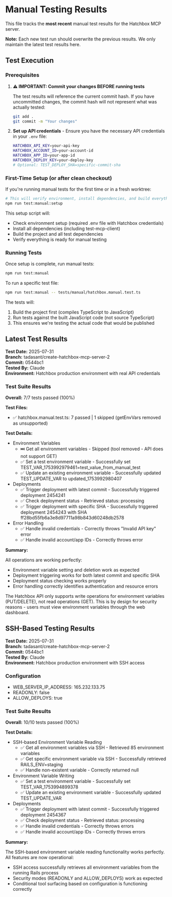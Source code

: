 # Manual Testing Results

This file tracks the **most recent** manual test results for the Hatchbox MCP server.

**Note:** Each new test run should overwrite the previous results. We only maintain the latest test results here.

## Test Execution

### Prerequisites

1. **⚠️ IMPORTANT: Commit your changes BEFORE running tests**

   The test results will reference the current commit hash. If you have uncommitted changes, the commit hash will not represent what was actually tested:

   ```bash
   git add .
   git commit -m "Your changes"
   ```

2. **Set up API credentials** - Ensure you have the necessary API credentials in your `.env` file:
   ```bash
   HATCHBOX_API_KEY=your-api-key
   HATCHBOX_ACCOUNT_ID=your-account-id
   HATCHBOX_APP_ID=your-app-id
   HATCHBOX_DEPLOY_KEY=your-deploy-key
   # Optional: TEST_DEPLOY_SHA=specific-commit-sha
   ```

### First-Time Setup (or after clean checkout)

If you're running manual tests for the first time or in a fresh worktree:

```bash
# This will verify environment, install dependencies, and build everything
npm run test:manual:setup
```

This setup script will:

- Check environment setup (required .env file with Hatchbox credentials)
- Install all dependencies (including test-mcp-client)
- Build the project and all test dependencies
- Verify everything is ready for manual testing

### Running Tests

Once setup is complete, run manual tests:

```bash
npm run test:manual
```

To run a specific test file:

```bash
npm run test:manual -- tests/manual/hatchbox.manual.test.ts
```

The tests will:

1. Build the project first (compiles TypeScript to JavaScript)
2. Run tests against the built JavaScript code (not source TypeScript)
3. This ensures we're testing the actual code that would be published

## Latest Test Results

**Test Date:** 2025-07-31  
**Branch:** tadasant/create-hatchbox-mcp-server-2  
**Commit:** 0544bc1  
**Tested By:** Claude  
**Environment:** Hatchbox production environment with real API credentials

### Test Suite Results

**Overall:** 7/7 tests passed (100%)

**Test Files:**

- ✅ hatchbox.manual.test.ts: 7 passed | 1 skipped (getEnvVars removed as unsupported)

**Test Details:**

- Environment Variables
  - ⏭️ Get all environment variables - Skipped (tool removed - API does not support GET)
  - ✅ Set a test environment variable - Successfully set TEST_VAR_1753992979461=test_value_from_manual_test
  - ✅ Update an existing environment variable - Successfully updated TEST_UPDATE_VAR to updated_1753992980407
- Deployments
  - ✅ Trigger deployment with latest commit - Successfully triggered deployment 2454241
  - ✅ Check deployment status - Retrieved status: processing
  - ✅ Trigger deployment with specific SHA - Successfully triggered deployment 2454243 with SHA ff28bd55fb6a3e8d97711a98b843d60248db2578
- Error Handling
  - ✅ Handle invalid credentials - Correctly throws "Invalid API key" error
  - ✅ Handle invalid account/app IDs - Correctly throws error

**Summary:**

All operations are working perfectly:

- Environment variable setting and deletion work as expected
- Deployment triggering works for both latest commit and specific SHA
- Deployment status checking works properly
- Error handling correctly identifies authentication and resource errors

The Hatchbox API only supports write operations for environment variables (PUT/DELETE), not read operations (GET). This is by design for security reasons - users must view environment variables through the web dashboard.

## SSH-Based Testing Results

**Test Date:** 2025-07-31  
**Branch:** tadasant/create-hatchbox-mcp-server-2  
**Commit:** 0544bc1  
**Tested By:** Claude  
**Environment:** Hatchbox production environment with SSH access

### Configuration

- WEB_SERVER_IP_ADDRESS: 165.232.133.75
- READONLY: false
- ALLOW_DEPLOYS: true

### Test Suite Results

**Overall:** 10/10 tests passed (100%)

**Test Details:**

- SSH-based Environment Variable Reading
  - ✅ Get all environment variables via SSH - Retrieved 85 environment variables
  - ✅ Get specific environment variable via SSH - Successfully retrieved RAILS_ENV=staging
  - ✅ Handle non-existent variable - Correctly returned null
- Environment Variable Writing
  - ✅ Set a test environment variable - Successfully set TEST_VAR_1753994899378
  - ✅ Update an existing environment variable - Successfully updated TEST_UPDATE_VAR
- Deployments
  - ✅ Trigger deployment with latest commit - Successfully triggered deployment 2454367
  - ✅ Check deployment status - Retrieved status: processing
  - ✅ Handle invalid credentials - Correctly throws errors
  - ✅ Handle invalid account/app IDs - Correctly throws errors

**Summary:**

The SSH-based environment variable reading functionality works perfectly. All features are now operational:

- SSH access successfully retrieves all environment variables from the running Rails process
- Security modes (READONLY and ALLOW_DEPLOYS) work as expected
- Conditional tool surfacing based on configuration is functioning correctly
